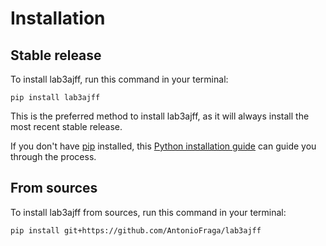# Installation

## Stable release

To install lab3ajff, run this command in your terminal:

```
pip install lab3ajff
```

This is the preferred method to install lab3ajff, as it will always install the most recent stable release.

If you don't have [pip](https://pip.pypa.io) installed, this [Python installation guide](http://docs.python-guide.org/en/latest/starting/installation/) can guide you through the process.

## From sources

To install lab3ajff from sources, run this command in your terminal:

```
pip install git+https://github.com/AntonioFraga/lab3ajff
```
